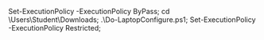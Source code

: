 Set-ExecutionPolicy -ExecutionPolicy ByPass; cd \Users\Student\Downloads\; .\Do-LaptopConfigure.ps1; Set-ExecutionPolicy -ExecutionPolicy Restricted;
